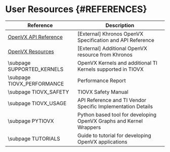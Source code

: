 # User Resources {#REFERENCES}

[//]: # (\subpage TIOVX_PACKAGE_CONTENTS      | Overview of package contents and module locations)
[//]: # (\subpage BUILD_INSTRUCTIONS          | Build Instructions)

[openvx_spec]: https://www.khronos.org/registry/OpenVX/specs/1.1/html/index.html
[openvx_res]: https://www.khronos.org/openvx/

Reference                            | Description
-------------------------------------|------------
[OpenVX API Reference][openvx_spec]  | [External] Khronos OpenVX Specification and API Reference
[OpenVX Resources][openvx_res]       | [External] Additional OpenVX resource from Khronos
\subpage SUPPORTED_KERNELS           | OpenVX Kernels and additional TI Kernels supported in TIOVX
\subpage TIOVX_PERFORMANCE           | Performance Report
\subpage TIOVX_SAFETY                | TIOVX Safety Manual
\subpage TIOVX_USAGE                 | API Reference and TI Vendor Specific Implementation Details
\subpage PYTIOVX                     | Python based tool for developing OpenVX Graphs and Kernel Wrappers
\subpage TUTORIALS                   | Guide to tutorial for developing OpenVX applications
